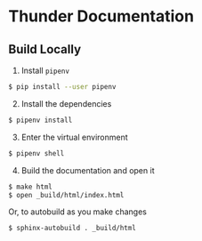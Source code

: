 # Thunder Documentation

## Build Locally

1. Install `pipenv`

```bash
$ pip install --user pipenv
```

2. Install the dependencies

```bash
$ pipenv install
```

3. Enter the virtual environment

```bash
$ pipenv shell
```

4. Build the documentation and open it

```bash
$ make html
$ open _build/html/index.html
```

Or, to autobuild as you make changes

```bash
$ sphinx-autobuild . _build/html
```
